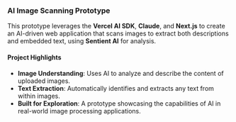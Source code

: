 
### AI Image Scanning Prototype

This prototype leverages the **Vercel AI SDK**, **Claude**, and **Next.js** to create an AI-driven web application that scans images to extract both descriptions and embedded text, using **Sentient AI** for analysis.

#### Project Highlights
- **Image Understanding**: Uses AI to analyze and describe the content of uploaded images.
- **Text Extraction**: Automatically identifies and extracts any text from within images.
- **Built for Exploration**: A prototype showcasing the capabilities of AI in real-world image processing applications.
